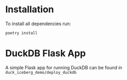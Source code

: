 
# Installation
To install all dependencies run:
```
poetry install
```

# DuckDB Flask App
A simple Flask app for running DuckDB can be found in `duck_iceberg_demo/deploy_duckdb`